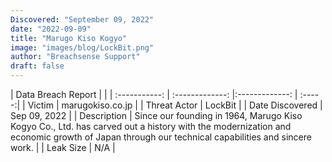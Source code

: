 ```yaml
---
Discovered: "September 09, 2022"
date: "2022-09-09"
title: "Marugo Kiso Kogyo"
image: "images/blog/LockBit.png"
author: "Breachsense Support"
draft: false
---
```


| Data Breach Report           |              | 
| :-----------: | :-------------:     |:-------------:    | :-----:|
| Victim      | marugokiso.co.jp      | 
| Threat Actor      | LockBit      | 
| Date Discovered      | Sep 09, 2022      | 
| Description      | Since our founding in 1964, Marugo Kiso Kogyo Co., Ltd. has carved out a history with the modernization and economic growth of Japan through our technical capabilities and sincere work.      | 
| Leak Size      | N/A      | 

